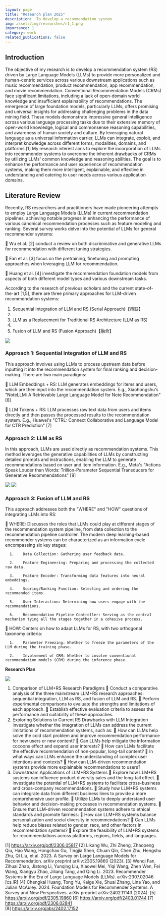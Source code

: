 ```yaml
---
layout: page
title: "Research plan 2025"
description:  To develop a recommendation system
img: assets/img/researches/r1_1.png
importance: 1
category: work
related_publications: false
---
```


## Introduction

The objective of my research is to develop a recommendation system (RS) driven by Large Language Models (LLMs) to provide more personalized and human-centric services across various downstream applications such as music recommendation, product recommendation, app recommendation, and movie recommendation. Conventional Recommendation Models (CRMs) face significant limitations, including a lack of open-domain world knowledge and insufficient explainability of recommendations.
The emergence of large foundation models, particularly LLMs, offers promising and universal insights for addressing challenging problems in the data mining field. These models demonstrate impressive general intelligence across various language processing tasks due to their extensive memory of open-world knowledge, logical and commonsense reasoning capabilities, and awareness of human society and culture. By leveraging natural language as a universal information carrier, LLMs can integrate, exploit, and interpret knowledge across different forms, modalities, domains, and platforms.[1]
My research interest aims to explore the incorporation of LLMs into recommender systems to overcome the inherent drawbacks of CRMs by utilizing LLMs' common knowledge and reasoning abilities. The goal is to enhance the performance and user experience of recommendation systems, making them more intelligent, explainable, and effective in understanding and catering to user needs across various application domains.

## Literature Review

Recently, RS researchers and practitioners have made pioneering attempts to employ Large Language Models (LLMs) in current recommendation pipelines, achieving notable progress in enhancing the performance of various canonical recommendation processes such as feature modeling and ranking. Several survey works delve into the potential of LLMs for general recommender systems:

	Wu et al. [2] conduct a review on both discriminative and generative LLMs for recommendation with different tuning strategies.

	Fan et al. [3] focus on the pretraining, finetuning and prompting approaches when leveraging LLM for recommendation.

	Huang et al. [4] investigate the recommendation foundation models from aspects of both different model types and various downstream tasks.

According to the research of previous scholars and the current state-of-the-art [1,5], there are three primary approaches for LLM-driven recommendation systems:

1.	Sequential Integration of LLM and RS (Serial Approach)【串联】
2. 
2.	LLM as a Replacement for Traditional RS Architecture (LLM as RS)
3. 
3.	Fusion of LLM and RS (Fusion Approach)【融合】

![](/assets/img/researches/r1_1.png)



### Approach 1: Sequential Integration of LLM and RS

This approach involves using LLMs to process upstream data before inputting it into the recommendation system for final ranking and decision-making. There are two main paradigms:

	LLM Embeddings + RS: LLM generates embeddings for items and users, which are then input into the recommendation system. E.g., Xiaohongshu's "NoteLLM: A Retrievable Large Language Model for Note Recommendation" [6]

	LLM Tokens + RS: LLM processes raw text data from users and items directly and then passes the processed results to the recommendation system. E.g., Huawei's "CTRL: Connect Collaborative and Language Model for CTR Prediction" [7]



### Approach 2: LLM as RS

In this approach, LLMs are used directly as recommendation systems. This method leverages the generative capabilities of LLMs by constructing detailed prompts and instructions, enabling the LLM to generate recommendations based on user and item information. E.g., Meta's "Actions Speak Louder than Words: Trillion-Parameter Sequential Transducers for Generative Recommendations" [8]

![](/assets/img/researches/r1_2.png)
![](/assets/img/researches/r1_3.png)


### Approach 3: Fusion of LLM and RS

This approach addresses both the "WHERE" and "HOW" questions of integrating LLMs into RS:

	WHERE: Discusses the roles that LLMs could play at different stages of the recommendation system pipeline, from data collection to the recommendation pipeline controller. The modern deep learning-based recommender systems can be characterized as an information cycle encompassing six key stages:

      1.	Data Collection: Gathering user feedback data.

      2.	Feature Engineering: Preparing and processing the collected raw data.

      3.	Feature Encoder: Transforming data features into neural embeddings.

      4.	Scoring/Ranking Function: Selecting and ordering the recommended items.

      5.	User Interaction: Determining how users engage with the recommendations.

      6.	Recommendation Pipeline Controller: Serving as the central mechanism tying all the stages together in a cohesive process.

	HOW: Centers on how to adapt LLMs for RS, with two orthogonal taxonomy criteria:

      1.	Parameter Freezing: Whether to freeze the parameters of the LLM during the training phase.

      2.	Involvement of CRM: Whether to involve conventional recommendation models (CRM) during the inference phase.





**Research Plan**

![](/assets/img/researches/r1_4.png)

1.	Comparison of LLM+RS Research Paradigms
      	Conduct a comparative analysis of the three mainstream LLM+RS research approaches: sequential integration, LLM as RS, and fusion of LLM and RS.
      	Perform experimental comparisons to evaluate the strengths and limitations of each approach.
      	Establish effective evaluation criteria to assess the performance and suitability of these approaches.
2.	Exploring Solutions to Current RS Drawbacks with LLM Integration
      Investigate whether the integration of LLMs can address the current limitations of recommendation systems, such as:
      	How can LLMs help solve the cold start problem and improve recommendation performance for new users or new content?
      	Can LLMs help mitigate the information cocoons effect and expand user interests?
      	How can LLMs facilitate the effective recommendation of non-popular, long-tail content?
      	In what ways can LLMs enhance the understanding of complex user intentions and contexts?
      	How can LLM-driven recommendation systems provide more explainable recommendations to users?
3.	Downstream Applications of LLM+RS Systems
      	Explore how LLM+RS systems can influence product diversity sales and the long-tail effect.
      	Investigate the potential of LLM+RS systems to facilitate cross-business and cross-company recommendations.
      	Study how LLM+RS systems can integrate data from different business lines to provide a more comprehensive user profile.
      	Utilize LLMs to deeply understand user behavior and decision-making processes in recommendation systems.
      	Ensure that LLM-driven recommendation systems adhere to ethical standards and promote fairness:
      	How can LLM+RS systems balance personalization and social diversity in recommendations?
      	Can LLMs help reduce biases related to gender, race, and other factors in recommendation systems?
      	Explore the feasibility of LLM+RS systems for recommendations across platforms, regions, fields, and languages.

[1] https://arxiv.org/pdf/2306.05817
[2] Likang Wu, Zhi Zheng, Zhaopeng Qiu, Hao Wang, Hongchao Gu, Tingjia Shen, Chuan Qin, Chen Zhu, Hengshu Zhu, Qi Liu, et al. 2023. A Survey on Large Language Models for Recommendation. arXiv preprint arXiv:2305.19860 (2023).
[3] Wenqi Fan, Zihuai Zhao, Jiatong Li, Yunqing Liu, Xiaowei Mei, Yiqi Wang, Zhen Wen, Fei Wang, Xiangyu Zhao, Jiliang Tang, and Qing Li. 2023. Recommender Systems in the Era of Large Language Models (LLMs). arXiv:2307.02046 [cs.IR]
[4] Chengkai Huang, Tong Yu, Kaige Xie, Shuai Zhang, Lina Yao, and Julian McAuley. 2024. Foundation Models for Recommender Systems: A Survey and New Perspectives. arXiv preprint arXiv:2402.11143 (2024).
[5] https://arxiv.org/pdf/2305.19860
[6] https://arxiv.org/pdf/2403.01744
[7] https://arxiv.org/pdf/2306.02841   
[8] https://arxiv.org/abs/2402.17152 
